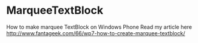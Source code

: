 MarqueeTextBlock
================

How to make marquee TextBlock on Windows Phone
Read my article here http://www.fantageek.com/66/wp7-how-to-create-marquee-textblock/
